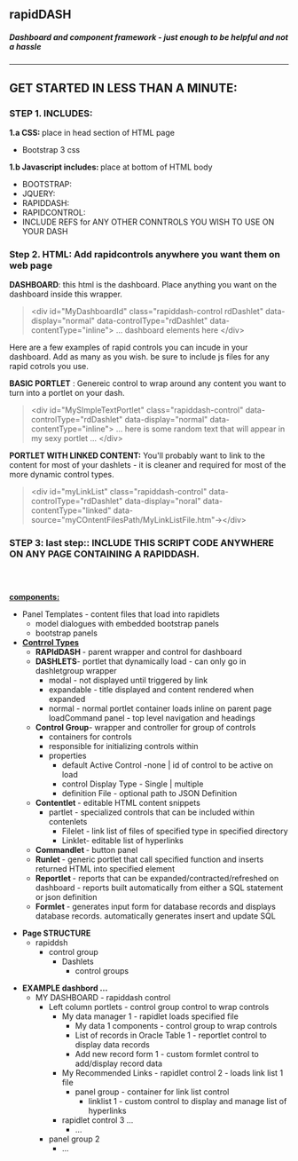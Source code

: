 <h2>rapidDASH</h2>

<h5><span class="note">Dashboard and component framework - <em>just enough to be helpful and not a hassle </em></span></h5>

<p> </p>

<hr />
<p> </p>

<h2>GET STARTED IN LESS THAN A MINUTE: </h2>

<h3><b>STEP 1. INCLUDES:</b></h3>
<p>
<b>1.a CSS: </b>place in head section of HTML page
</p>

<ul>
	<li>
	Bootstrap 3 css
	</li>
</ul>

<p>
<b>1.b Javascript includes: </b>place at bottom of HTML body

<ul>
	<li>BOOTSTRAP:</li>
	<li>JQUERY:</li>
	<li>RAPIDDASH:</li>
	<li>RAPIDCONTROL:</li>
	<li>INCLUDE REFS for ANY OTHER CONNTROLS YOU WISH TO USE ON YOUR DASH</li>
</ul>

</p>

<h3>Step 2. HTML: Add rapidcontrols anywhere you want them on web page</h3>

<p> </p>

<p>
	<b>DASHBOARD</b>: this html is the dashboard. Place anything you want on the dashboard inside this wrapper. 
<p>
<blockquote>
	
&lt;div id=&#34;MyDashboardId&#34; class=&#34;rapiddash-control rdDashlet&#34; data-display=&#34;normal&#34; data-controlType=&#34;rdDashlet&#34; data-contentType=&#34;inline&#34;&gt; ... dashboard elements here &lt;/div&gt;&#9;	
</blockquote>
</p>


<p>
<p>Here are a few examples of rapid controls you can incude in your dashboard. Add as many as you wish. be sure to include js files for any rapid cotrols you use.</p>

<p>
<b>BASIC PORTLET</b> : Genereic control to wrap around any content you want to turn into a portlet on your dash. 

<p>
<blockquote>
	&#10;&#9;&lt;div id=&#34;MySImpleTextPortlet&#34; class=&#34;rapiddash-control&#34; data-controlType=&#34;rdDashlet&#34; data-display=&#34;normal&#34; data-contentType=&#34;inline&#34;&gt;&#10;&#9;   ... here is some random text that will appear in my sexy portlet ...&#9;&lt;/div&gt;
</blockquote>
</p>
	
<b>PORTLET WITH LINKED CONTENT:</b> You'll probably want to link to the content for most of your dashlets - it is cleaner and required for most of the more dynamic control types.
<p>
<blockquote>
	&#9;&lt;div id=&#34;myLinkList&#34; class=&#34;rapiddash-control&#34; data-controlType=&#34;rdDashlet&#34; data-display=&#34;noral&#34; data-contentType=&#34;linked&#34; data-source=&#34;myCOntentFilesPath/MyLinkListFile.htm&#34;-&gt;&lt;/div&gt;
</blockquote>
</p>	

<h3>STEP 3: last step:</b>: INCLUDE THIS SCRIPT CODE ANYWHERE ON ANY PAGE CONTAINING A RAPIDDASH.</h3>

<code>
<script>
	
	$(document).ready(function(){
		rapidDash.init();
	}) ;
	
</script>
</code>


<p><strong><u>components:</u></strong></p>
<ul>
	<li><span class="name">Panel Templates - content files that load into rapidlets</span>
	<ul>
		<li><span class="name">model dialogues with embedded bootstrap panels</span></li>
		<li><span class="name">bootstrap panels</span></li>
	</ul>
	</li>
	<li><span class="name"><u><strong>Contrrol Types</strong></u></span>
	<ul>
		<li><span class="name"><strong>RAPIdDASH </strong>- parent wrapper and control for dashboard</span></li>
		<li><span class="name"><strong>DASHLETS</strong>- portlet that dynamically load - can only go in dashletgroup wrapper</span>
		<ul>
			<li><span class="name">modal - not displayed until triggered by link</span></li>
			<li><span class="name">expandable - title displayed and content rendered when expanded</span></li>
			<li><span class="name">normal - normal portlet container loads inline on parent page loadCommand panel - top level navigation and headings</span></li>
		</ul>
		</li>
		<li><span class="name"><strong>Control Group</strong>- wrapper and controller for group of controls</span>
		<ul>
			<li><span class="name">containers for controls</span></li>
			<li><span class="name">responsible for initializing controls within</span></li>
			<li><span class="name">properties</span>
			<ul>
				<li><span class="name">default Active Control -none | id of control to be active on load</span></li>
				<li><span class="name">control Display Type - Single | multiple</span></li>
				<li><span class="name">definition File - optional path to JSON Definition</span></li>
			</ul>
			</li>
		</ul>
		</li>
		<li><span class="name"><strong>Contentlet </strong>- editable HTML content snippets</span>
		<ul>
			<li><span class="name">partlet - specialized controls that can be included within contenlets</span>
			<ul>
				<li><span class="name">Filelet - link list of files of specified type in specified directory</span></li>
				<li><span class="name">Linklet- editable list of hyperlinks</span></li>
			</ul>
			</li>
		</ul>
		</li>
		<li><span class="name"><strong>Commandlet </strong>- button panel</span></li>
		<li><span class="name"><strong>Runlet </strong>- generic portlet that call specified function and inserts returned HTML into specified element</span></li>
		<li><span class="name"><strong>Reportlet </strong>- reports that can be expanded/contracted/refreshed on dashboard - reports built automatically from either a SQL statement or json definition</span></li>
		<li><span class="name"><strong>Formlet </strong>- generates input form for database records and displays database records. automatically generates insert and update SQL</span></li>
	</ul>
	</li>
</ul>

<p> </p>

<ul>
	<li><strong><span class="name">Page STRUCTURE</span></strong><ul><li><span class="name">rapiddsh </span>
<ul>
		<li><span class="name">control group</span>
<ul>
				<li><span class="name">Dashlets</span>
<ul>
				<li><span class="name">control groups</span></li>
				</ul>
				</li>
			</ul>
			</li>
		</ul>
		</li>
	</ul>
	</li>
</ul>

<p> </p>

<ul>
	<li><strong><span class="name">EXAMPLE dashbord ...</span></strong><ul>
		<li><span class="name">MY DASHBOARD - rapiddash control</span>
<ul><li><span class="name">Left column portlets - control group control to wrap controls</span>
<ul>
	<li><span class="name">My data manager 1 - rapidlet loads specified file</span>
<ul>
			<li><span class="name">My data 1 components - control group to wrap controls</span></li>
					<li><span class="name">List of records in Oracle Table 1 - reportlet control to display data records</span></li>
					<li><span class="name">Add new record form 1 - custom formlet control to add/display record data</span></li>
				</ul>
				</li>
				<li><span class="name">My Recommended Links - rapidlet control 2 - loads link list 1 file</span>
				<ul>
					<li><span class="name">panel group - container for link list control</span>
					<ul>
						<li><span class="name">linklist 1 - custom control to display and manage list of hyperlinks</span></li>
					</ul>
					</li>
				</ul>
				</li>
				<li><span class="name">rapidlet control 3 ...</span>
				<ul>
					<li><span class="name">...</span></li>
				</ul>
				</li>
			</ul>
			</li>
			<li><span class="name">panel group 2</span>
			<ul>
				<li><span class="name">...</span></li>
			</ul>
			</li>
		</ul>
		</li>
	</ul>
	</li>
</ul>

